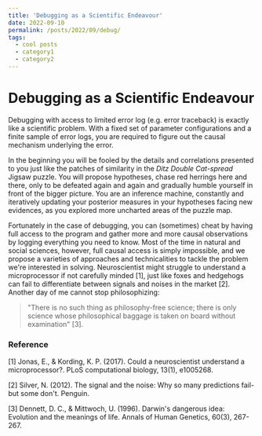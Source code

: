 ```yaml
---
title: 'Debugging as a Scientific Endeavour'
date: 2022-09-10
permalink: /posts/2022/09/debug/
tags:
  - cool posts
  - category1
  - category2
---
```


# Debugging as a Scientific Endeavour

Debugging with access to limited error log (e.g. error traceback) is exactly like a scientific problem. With a fixed set of parameter configurations and a finite sample of error logs, you are required to figure out the causal mechanism underlying the error.

In the beginning you will be fooled by the details and correlations presented to you just like the patches of similarity in the *Ditz Double Cat-spread* Jigsaw puzzle. You will propose hypotheses, chase red herrings here and there, only to be defeated again and again and gradually humble yourself in front of the bigger picture. You are an inference machine, constantly and iteratively updating your posterior measures in your hypotheses facing new evidences, as you explored more uncharted areas of the puzzle map.

Fortunately in the case of debugging, you can (sometimes) cheat by having full access to the program and gather more and more causal observations by logging everything you need to know. Most of the time in natural and social sciences, however, full causal access is simply impossible, and we propose a varieties of approaches and technicalities to tackle the problem we're interested in solving. Neuroscientist might struggle to understand a microprocessor if not carefully minded [1], just like foxes and hedgehogs can fail to differentiate between signals and noises in the market [2]. Another day of me cannot stop philosophizing:

> "There is no such thing as philosophy-free science; there is only science whose philosophical baggage is taken on board without examination" [3]. 


### Reference

[1] Jonas, E., & Kording, K. P. (2017). Could a neuroscientist understand a microprocessor?. PLoS computational biology, 13(1), e1005268.

[2] Silver, N. (2012). The signal and the noise: Why so many predictions fail-but some don't. Penguin.

[3] Dennett, D. C., & Mittwoch, U. (1996). Darwin's dangerous idea: Evolution and the meanings of life. Annals of Human Genetics, 60(3), 267-267.

<!-- This post will show up by default. To disable scheduling of future posts, edit `config.yml` and set `future: false`.  -->
